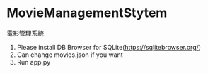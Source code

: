 # MovieManagementStytem
 電影管理系統

1. Please install DB Browser for SQLite(https://sqlitebrowser.org/)
2. Can change movies.json if you want
3. Run app.py
